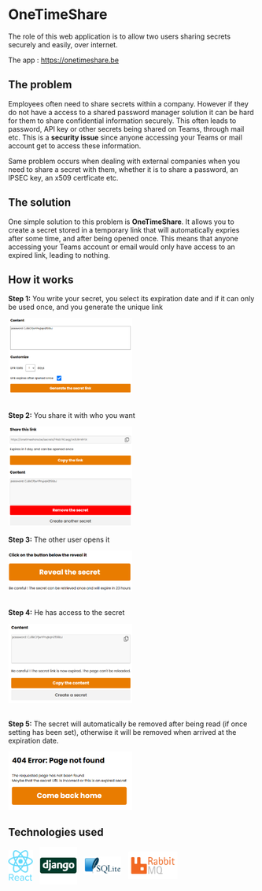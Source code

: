 # OneTimeShare
The role of this web application is to allow two users sharing secrets securely and easily, over internet.

The app : https://onetimeshare.be

## The problem

Employees often need to share secrets within a company. However if they do not have a access to a shared password manager solution it can be hard for them to share confidential information securely. This often leads to password, API key or other secrets being shared on Teams, through mail etc. This is a <b>security issue</b> since anyone accessing your Teams or mail account get to access these information.

Same problem occurs when dealing with external companies when you need to share a secret with them, whether it is to share a password, an IPSEC key, an x509 certficate etc.

## The solution

One simple solution to this problem is <b>OneTimeShare</b>. It allows you to create a secret stored in a temporary link that will automatically expries after some time, and after being opened once. This means that anyone accessing your Teams account or email would only have access to an expired link, leading to nothing.

## How it works

<b>Step 1:</b> You write your secret, you select its expiration date and if it can only be used once, and you generate the unique link

<img src="imagesMd/image.png" alt="Secret creation" width="50%"><br/><br/>

<b>Step 2:</b> You share it with who you want

<img src="imagesMd/image-1.png" alt="Secret sharing" width="50%"><br/><br/>
<b>Step 3:</b> The other user opens it

<img src="imagesMd/image-2.png" alt="Secret opened" width="50%"><br/><br/>

<b>Step 4:</b> He has access to the secret

<img src="imagesMd/image-3.png" alt="Secret read" width="50%"><br/><br/>


<b>Step 5:</b> The secret will automatically be removed after being read (if once setting has been set), otherwise it will be removed when arrived at the expiration date.
   
<img src="imagesMd/image-4.png" alt="Secret expired" width="50%">

## Technologies used
<div style="display: flex;flex-direction: row; align-items: center">
<img style="margin-right: 1em;" src="imagesMd/image-5.png" alt="React" width="10%">
<img style="margin-right: 1em;" src="imagesMd/image-6.png" alt="Django" width="15%">
<img style="margin-right: 1em;" src="imagesMd/image-8.png" alt="Django" width="15%">
<img  src="imagesMd/image-7.png" alt="Django" width="20%">
</div>
